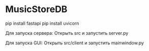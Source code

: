 # MusicStoreDB
pip install fastapi
pip install uvicorn

Для запуска сервера:
Открыть src и запустить server.py

Для запуска GUI:
Открыть src/client и запустить mainwindow.py
